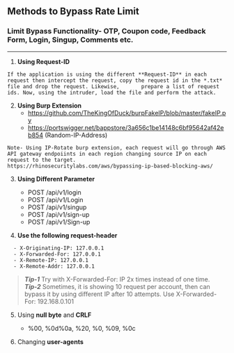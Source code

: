 ## **Methods to Bypass Rate Limit**

### Limit Bypass Functionality- OTP, Coupon code, Feedback Form, Login, Singup, Comments etc.
***

1. **Using Request-ID**
  ```
  If the application is using the different **Request-ID** in each request then intercept the request, copy the request id in the *.txt* file and drop the request. Likewise,       prepare a list of request ids. Now, using the intruder, load the file and perform the attack.
  ```
2. **Using Burp Extension**
   * https://github.com/TheKingOfDuck/burpFakeIP/blob/master/fakeIP.py
   * https://portswigger.net/bappstore/3a656c1be14148c6bf95642af42eb854 (Random-IP-Address)
  ```
  Note- Using IP-Rotate burp extension, each request will go through AWS API gateway endpoiints in each region changing source IP on each request to the target.
  https://rhinosecuritylabs.com/aws/bypassing-ip-based-blocking-aws/
  ```
 
3. **Using Different Parameter**
   - POST /api/v1/login
   - POST /api/v1/Login 
   - POST /api/v1/singup
   - POST /api/v1/sign-up
   - POST /api/v1/Sign-up
   
4. **Use the following request-header** 
```
  - X-Originating-IP: 127.0.0.1
  - X-Forwarded-For: 127.0.0.1
  - X-Remote-IP: 127.0.0.1
  - X-Remote-Addr: 127.0.0.1
 ```
 > ***Tip-1*** Try with X-Forwarded-For: IP 2x times instead of one time. </br>
 > ***Tip-2*** Sometimes, it is showing 10 request per account, then can bypass it by using different IP after 10 attempts. Use X-Forwarded-For: 192.168.0.101

5. Using **null byte** and **CRLF**  
   - %00, %0d%0a, %20, %0, %09, %0c
   
6. Changing **user-agents**   
